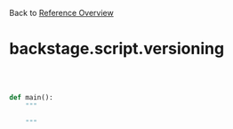 
Back to [Reference Overview](https://github.com/pyrustic/backstage/blob/master/docs/reference/README.md#readme)

# backstage.script.versioning



<br>


```python

def main():
    """
    
    """

```

